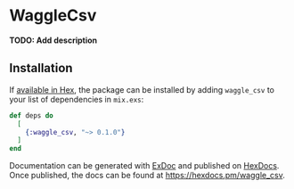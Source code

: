 # WaggleCsv

**TODO: Add description**

## Installation

If [available in Hex](https://hex.pm/docs/publish), the package can be installed
by adding `waggle_csv` to your list of dependencies in `mix.exs`:

```elixir
def deps do
  [
    {:waggle_csv, "~> 0.1.0"}
  ]
end
```

Documentation can be generated with [ExDoc](https://github.com/elixir-lang/ex_doc)
and published on [HexDocs](https://hexdocs.pm). Once published, the docs can
be found at <https://hexdocs.pm/waggle_csv>.

